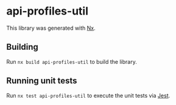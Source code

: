 # api-profiles-util

This library was generated with [Nx](https://nx.dev).

## Building

Run `nx build api-profiles-util` to build the library.

## Running unit tests

Run `nx test api-profiles-util` to execute the unit tests via [Jest](https://jestjs.io).
